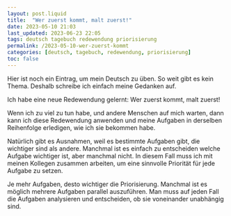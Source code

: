 ```yaml
---
layout: post.liquid
title:  "Wer zuerst kommt, malt zuerst!"
date: 2023-05-10 21:03
last_updated: 2023-06-23 22:05
tags: deutsch tagebuch redewendung priorisierung
permalink: /2023-05-10-wer-zuerst-kommt
categories: [deutsch, tagebuch, redewendung, priorisierung]
toc: false
---
```


Hier ist noch ein Eintrag, um mein Deutsch zu üben. So weit gibt es
kein Thema. Deshalb schreibe ich einfach meine Gedanken auf.

Ich habe eine neue Redewendung gelernt: Wer zuerst kommt, malt
zuerst!

Wenn ich zu viel zu tun habe, und andere Menschen auf mich warten,
dann kann ich diese Redewendung anwenden und meine Aufgaben in
derselben Reihenfolge erledigen, wie ich sie bekommen habe.

Natürlich gibt es Ausnahmen, weil es bestimmte Aufgaben gibt, die
wichtiger sind als andere. Manchmal ist es einfach zu entscheiden
welche Aufgabe wichtiger ist, aber manchmal nicht. In diesem Fall
muss ich mit meinen Kollegen zusammen arbeiten, um eine sinnvolle
Priorität für jede Aufgabe zu setzen.

Je mehr Aufgaben, desto wichtiger die Priorisierung. Manchmal ist es
möglich mehrere Aufgaben parallel auszuführen. Man muss auf jeden
Fall die Aufgaben analysieren und entscheiden, ob sie voneinander
unabhängig sind.

